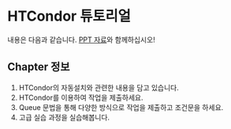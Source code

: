 # HTCondor 튜토리얼
내용은 다음과 같습니다. 
[PPT 자료](https://cernbox.cern.ch/index.php/s/cXLUjWOaN5yKgw1)와 함께하십시오!
## Chapter 정보
1. HTCondor의 자동설치와 관련한 내용을 담고 있습니다. 
1. HTCondor를 이용하여 작업을 제출하세요.
1. Queue 문법을 통해 다양한 방식으로 작업을 제출하고 조건문을 하세요.
1. 고급 실습 과정을 실습해봅니다.

